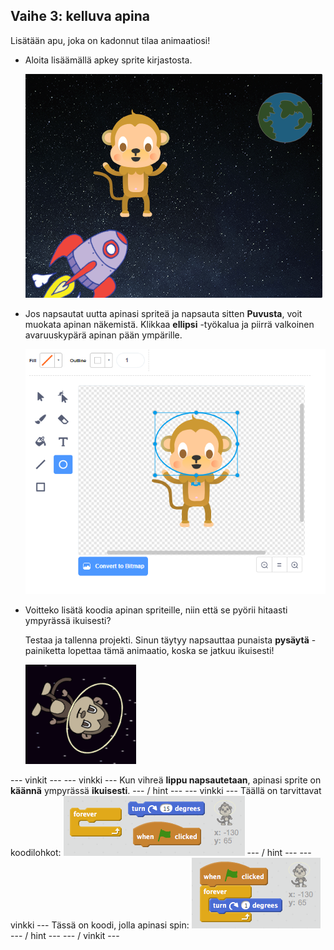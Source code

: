 ## Vaihe 3: kelluva apina

Lisätään apu, joka on kadonnut tilaa animaatiosi!

+ Aloita lisäämällä apkey sprite kirjastosta.
    
    ![Monkey spriteen lisääminen](images/space-monkey-sprite.png)

+ Jos napsautat uutta apinasi spriteä ja napsauta sitten **Puvusta**, voit muokata apinan näkemistä. Klikkaa **ellipsi** -työkalua ja piirrä valkoinen avaruuskypärä apinan pään ympärille.
    
    ![Monkey tilaa kypärä](images/space-monkey-edit.png)

+ Voitteko lisätä koodia apinan spriteille, niin että se pyörii hitaasti ympyrässä ikuisesti?
    
    Testaa ja tallenna projekti. Sinun täytyy napsauttaa punaista **pysäytä** -painiketta lopettaa tämä animaatio, koska se jatkuu ikuisesti!
    
    ![Pyörivän apinan lohkot](images/space-spin-test.png)

\--- vinkit \--- \--- vinkki \--- Kun vihreä **lippu napsautetaan**, apinasi sprite on **käännä** ympyrässä **ikuisesti**. \--- / hint \--- \--- vinkki \--- Täällä on tarvittavat koodilohkot: ![Blocks for a spinning monkey](images/space-spin-blocks.png) \--- / hint \--- \--- vinkki \--- Tässä on koodi, jolla apinasi spin: ![Code for a spinning monkey](images/space-spin-code.png) \--- / hint \--- \--- / vinkit \---